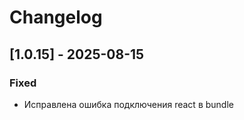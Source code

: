 # Changelog

## [1.0.15] - 2025-08-15

### Fixed
- Исправлена ошибка подключения react в bundle 



